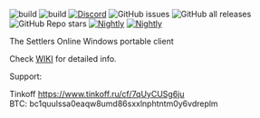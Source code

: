 ![build](https://github.com/fedorovvl/tso_client/actions/workflows/msbuild.yml/badge.svg)
![build](https://github.com/fedorovvl/tso_client/actions/workflows/apkbuild.yml/badge.svg)
[![Discord](https://img.shields.io/discord/662700970857332786)](https://discord.gg/9G5X7VhA)
![GitHub issues](https://img.shields.io/github/issues/fedorovvl/tso_client)
![GitHub all releases](https://img.shields.io/github/downloads/fedorovvl/tso_client/total)
![GitHub Repo stars](https://img.shields.io/github/stars/fedorovvl/tso_client?style=social)
[![Nightly](https://img.shields.io/badge/-latest%20build-1)](https://nightly.link/fedorovvl/tso_client/workflows/msbuild/master/client.zip)
[![Nightly](https://img.shields.io/badge/-latest%20apk%20build-1)](https://nightly.link/fedorovvl/tso_client/workflows/apkbuild/master/client.zip)

The Settlers Online Windows portable client

Check [WIKI](https://github.com/fedorovvl/tso_client/wiki) for detailed info.

Support:

Tinkoff https://www.tinkoff.ru/cf/7qUyCUSg6ju \
BTC: bc1quulssa0eaqw8umd86sxxlnphtntm0y6vdreplm
